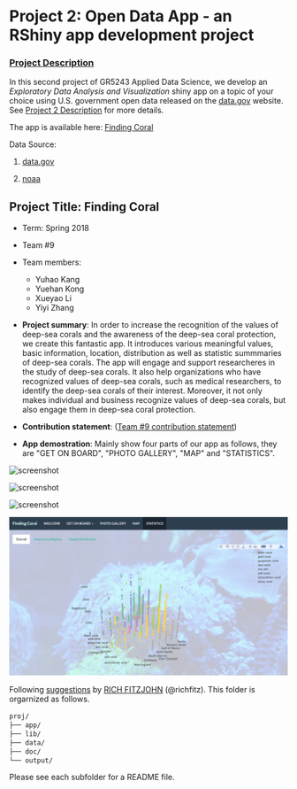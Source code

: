 # Project 2: Open Data App - an RShiny app development project

### [Project Description](doc/project2_desc.md)

In this second project of GR5243 Applied Data Science, we develop an *Exploratory Data Analysis and Visualization* shiny app on a topic of your choice using U.S. government open data released on the [data.gov](https://data.gov/) website. See [Project 2 Description](doc/project2_desc.md) for more details. 

The app is available here: [Finding Coral](https://yiyi-zhang-cu.shinyapps.io/finding_coral/)

Data Source: 

1. [data.gov](https://catalog.data.gov/dataset/noaa-national-deep-sea-coral-and-sponge-database-1842-present)
	     
2. [noaa](https://deepseacoraldata.noaa.gov/website/AGSViewers/DeepSeaCorals/mapSites.htm)
             

## Project Title: Finding Coral 
+ Term: Spring 2018

+ Team #9
+ Team members:
	+ Yuhao Kang
	+ Yuehan Kong
	+ Xueyao Li
	+ Yiyi Zhang

+ **Project summary**: In order to increase the recognition of the values of deep-sea corals and the awareness of the deep-sea coral protection, we create this fantastic app. It introduces various meaningful values, basic information, location, distribution as well as statistic summmaries of deep-sea corals. The app will engage and support researcheres in the study of deep-sea corals. It also help organizations who have recognized values of deep-sea corals, such as medical researchers, to identify the deep-sea corals of their interest. Moreover, it not only makes individual and business recognize values of deep-sea corals, but also engage them in deep-sea coral protection.
 
+ **Contribution statement**: ([Team #9 contribution statement](doc/a_note_on_contributions.md))

+ **App demostration**: Mainly show four parts of our app as follows, they are "GET ON BOARD", "PHOTO GALLERY", "MAP" and "STATISTICS".

![screenshot](https://github.com/TZstatsADS/Spring2018-Project2-Group9/blob/master/doc/Screen%20Shot%202018-02-21%20at%2014.17.53.png)

![screenshot](https://github.com/TZstatsADS/Spring2018-Project2-Group9/blob/master/doc/Screen%20Shot%202018-02-21%20at%2015.47.50.png)

![screenshot](https://github.com/TZstatsADS/Spring2018-Project2-Group9/blob/master/doc/Screen%20Shot%202018-02-21%20at%2016.14.52.png)

![screenshot](https://github.com/TZstatsADS/Spring2018-Project2-Group9/blob/master/doc/Screen%20Shot%202018-02-21%20at%2016.51.49.png)

Following [suggestions](http://nicercode.github.io/blog/2013-04-05-projects/) by [RICH FITZJOHN](http://nicercode.github.io/about/#Team) (@richfitz). This folder is orgarnized as follows.

```
proj/
├── app/
├── lib/
├── data/
├── doc/
└── output/
```

Please see each subfolder for a README file.


